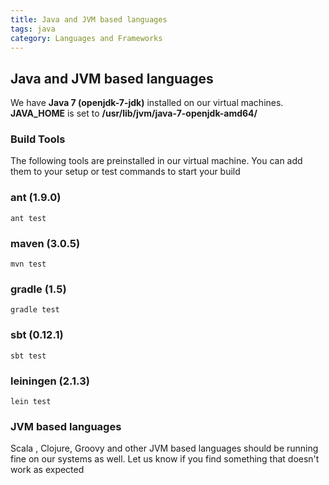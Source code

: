 ```yaml
---
title: Java and JVM based languages
tags: java
category: Languages and Frameworks
---
```


## Java and JVM based languages

We have **Java 7 (openjdk-7-jdk)** installed on our virtual machines. **JAVA_HOME** is set to **/usr/lib/jvm/java-7-openjdk-amd64/**

### Build Tools
The following tools are preinstalled in our virtual machine. You can add them to your setup or test commands to start your build

### ant (1.9.0)
    ant test

### maven (3.0.5)
    mvn test

### gradle (1.5)
    gradle test

### sbt (0.12.1)
    sbt test

### leiningen (2.1.3)
    lein test

### JVM based languages
 Scala , Clojure, Groovy and other JVM based languages should be running fine on our systems as well. Let us know if you find something that doesn't work as expected

